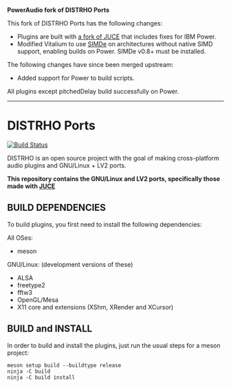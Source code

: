 **PowerAudio fork of DISTRHO Ports**

This fork of DISTRHO Ports has the following changes:

* Plugins are built with [a fork of JUCE] that includes fixes for IBM Power.
* Modified Vitalium to use [SIMDe] on architectures without native SIMD
  support, enabling builds on Power. SIMDe v0.8+ must be installed.

The following changes have since been merged upstream:

* Added support for Power to build scripts.

All plugins except pitchedDelay build successfully on Power.

[a fork of JUCE]: https://github.com/poweraudio/distrho-juce
[SIMDe]: https://github.com/simd-everywhere/simde

---

# DISTRHO Ports

[![Build Status](https://travis-ci.org/DISTRHO/DISTRHO-Ports.png)](https://travis-ci.org/DISTRHO/DISTRHO-Ports)

DISTRHO is an open source project with the goal of making cross-platform audio plugins and GNU/Linux + LV2 ports.

<b>This repository contains the GNU/Linux and LV2 ports, specifically those made with [JUCE](https://travis-ci.org/DISTRHO/JUCE)</b>

## BUILD DEPENDENCIES

To build plugins, you first need to install the following dependencies:

All OSes:

- meson

GNU/Linux: (development versions of these)

- ALSA
- freetype2
- fftw3
- OpenGL/Mesa
- X11 core and extensions (XShm, XRender and XCursor)

## BUILD and INSTALL

In order to build and install the plugins, just run the usual steps for a meson project:

```
meson setup build --buildtype release
ninja -C build
ninja -C build install
```
